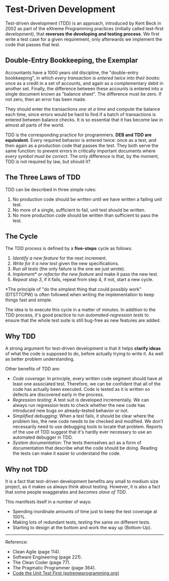 # Test-Driven Development

Test-driven development (TDD) is an approach, introduced by Kent Beck in 2002 as part of the eXtreme Programming practices (initially called test-first development), that **reverses the developing and testing process**. We first write a test case for a given requirement, only afterwards we implement the code that passes that test.

## Double-Entry Bookkeeping, the Exemplar

Accountants have a 1000 years old discipline, the "double-entry bookkeeping", in which *every transaction is entered twice into their books*: once as a credit in a set of accounts, and again as a complementary debit in another set. Finally, the difference between these accounts is entered into a single document known as "balance sheet". The difference must be zero. If not zero, then an error has been made.

They should enter the transactions *one at a time* and compute the balance each time, since errors would be hard to find if a batch of transactions is entered between balance checks. It is so essential that it has become law in almost all parts of the world.

TDD is the corresponding practice for programmers. **DEB and TDD are equivalent**. Every required behavior is entered twice: once as a test, and then again as a production code that passes the test. They both serve the same function: to prevent errors in critically important documents where *every symbol must be correct*. The only difference is that, by the moment, TDD is not required by law, but should it?

## The Three Laws of TDD

TDD can be described in three simple rules:

1. No production code should be written until we have written a failing unit test.
1. No more of a single, sufficient to fail, unit test should be written.
1. No more production code should be written than sufficient to pass the test.

## The Cycle

The TDD process is defined by a **five-steps** cycle as follows:

1. *Identify a new feature* for the next increment.
1. *Write for it a new test* given the new specifications.
1. *Run all tests* (the only failure is the one we just wrote).
1. *Implement\* or refactor the new feature* and make it pass the new test.
1. *Repeat step 3*, if it fails, repeat from step 4, if not, start a new cycle.

*The principle of "do the simplest thing that could possibly work" (DTSTTCPW) is often followed when writing the implementation to keep things fast and simple.

The idea is to execute this cycle in a matter of minutes. In addition to the TDD process, it's good practice to run *automated-regression tests* to ensure that the whole test suite is still bug-free as new features are added.

## Why TDD

A strong argument for test-driven development is that it helps **clarify ideas** of what the code is supposed to do, before actually trying to write it. As well as better problem understanding.

Other benefits of TDD are:

- *Code coverage*: In principle, every written code segment should have at least one associated test. Therefore, we can be confident that all of the code has actually been executed. Code is tested as it is written so defects are discovered early in the process.
- *Regression testing*: A test suit is developed incrementally. We can always run regression tests to check whether the new code has introduced new bugs on already-tested behavior or not.
- *Simplified debugging*: When a test fails, it should be clear where the problem lies, the new code needs to be checked and modified. We don't necessarily need to use debugging tools to locate that problem. Reports of the use of TDD suggest that it's hardly ever necessary to use an automated debugger in TDD.
- *System documentation*: The tests themselves act as a form of documentation that describe what the code should be doing. Reading the tests can make it easier to understand the code.

## Why not TDD

It is a fact that test-driven development benefits any small to medium size project, as it makes us always think about testing. However, it is also a fact that some people exaggerates and *becomes slave of TDD*.

This manifests itself in a number of ways:

- Spending inordinate amounts of time just to keep the test coverage at 100%.
- Making lots of redundant tests, testing the same on different tests.
- Starting to design at the bottom and work the way up (Bottom-Up).

----

Reference:

- Clean Agile (page 114).
- Software Engineering (page 221).
- The Clean Coder (page 77).
- The Pragmatic Programmer (page 364).
- [Code the Unit Test First (extremeprogramming.org)](http://www.extremeprogramming.org/rules/testfirst.html)
